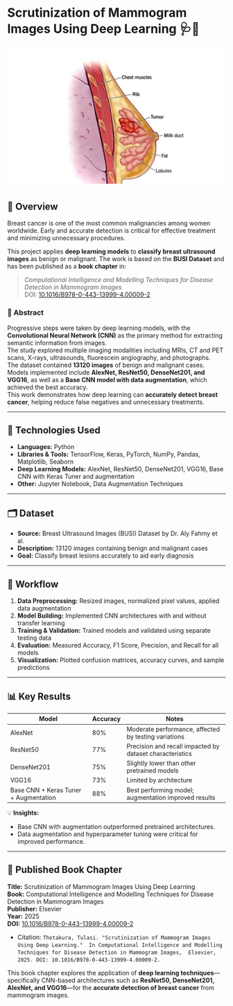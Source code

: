 # Scrutinization of Mammogram Images Using Deep Learning 🩺🤖

<p align="center">
  <img src="./visuals/Banner.png" alt="Breast Cancer DL" width="600"/>
</p>

## 📄 Overview
Breast cancer is one of the most common malignancies among women worldwide. Early and accurate detection is critical for effective treatment and minimizing unnecessary procedures.  

This project applies **deep learning models** to **classify breast ultrasound images** as benign or malignant. The work is based on the **BUSI Dataset** and has been published as a **book chapter** in:

> *Computational Intelligence and Modelling Techniques for Disease Detection in Mammogram Images*  
> DOI: [10.1016/B978-0-443-13999-4.00009-2](https://doi.org/10.1016/B978-0-443-13999-4.00009-2)

### 📖 Abstract
Progressive steps were taken by deep learning models, with the **Convolutional Neural Network (CNN)** as the primary method for extracting semantic information from images.  
The study explored multiple imaging modalities including MRIs, CT and PET scans, X-rays, ultrasounds, fluorescein angiography, and photographs.  
The dataset contained **13120 images** of benign and malignant cases. Models implemented include **AlexNet, ResNet50, DenseNet201, and VGG16**, as well as a **Base CNN model with data augmentation**, which achieved the best accuracy.  
This work demonstrates how deep learning can **accurately detect breast cancer**, helping reduce false negatives and unnecessary treatments.

---

## 🧰 Technologies Used
- **Languages:** Python  
- **Libraries & Tools:** TensorFlow, Keras, PyTorch, NumPy, Pandas, Matplotlib, Seaborn  
- **Deep Learning Models:** AlexNet, ResNet50, DenseNet201, VGG16, Base CNN with Keras Tuner and augmentation  
- **Other:** Jupyter Notebook, Data Augmentation Techniques

---

## 🗂️ Dataset
- **Source:** Breast Ultrasound Images (BUSI) Dataset by Dr. Aly Fahmy et al.  
- **Description:** 13120 images containing benign and malignant cases  
- **Goal:** Classify breast lesions accurately to aid early diagnosis  

---

## 🚀 Workflow
1. **Data Preprocessing:** Resized images, normalized pixel values, applied data augmentation  
2. **Model Building:** Implemented CNN architectures with and without transfer learning  
3. **Training & Validation:** Trained models and validated using separate testing data  
4. **Evaluation:** Measured Accuracy, F1 Score, Precision, and Recall for all models  
5. **Visualization:** Plotted confusion matrices, accuracy curves, and sample predictions

---

## 📊 Key Results
| Model                                   | Accuracy | Notes |
|----------------------------------------|---------|-------|
| AlexNet                                 | 80%     | Moderate performance, affected by testing variations |
| ResNet50                                | 77%     | Precision and recall impacted by dataset characteristics |
| DenseNet201                              | 75%     | Slightly lower than other pretrained models |
| VGG16                                   | 73%     | Limited by architecture |
| Base CNN + Keras Tuner + Augmentation   | 88%     | Best performing model; augmentation improved results |

💡 **Insights:**  
- Base CNN with augmentation outperformed pretrained architectures.  
- Data augmentation and hyperparameter tuning were critical for improved performance.

---

## 🔗 Published Book Chapter
**Title:** Scrutinization of Mammogram Images Using Deep Learning  
**Book:** Computational Intelligence and Modelling Techniques for Disease Detection in Mammogram Images  
**Publisher:** Elsevier  
**Year:** 2025  
**DOI:** [10.1016/B978-0-443-13999-4.00009-2](https://doi.org/10.1016/B978-0-443-13999-4.00009-2)
- Citation:
`Thotakura, Tulasi. "Scrutinization of Mammogram Images Using Deep Learning." 
In Computational Intelligence and Modelling Techniques for Disease Detection in Mammogram Images, 
Elsevier, 2025. DOI: 10.1016/B978-0-443-13999-4.00009-2.`

This book chapter explores the application of **deep learning techniques**—specifically CNN-based architectures such as **ResNet50, DenseNet201, AlexNet, and VGG16**—for the **accurate detection of breast cancer** from mammogram images.

